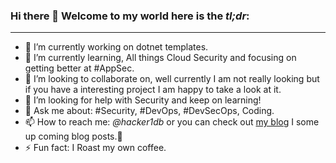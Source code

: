 ### Hi there 👋 Welcome to my world here is the *tl;dr*:

---

- 🔭 I’m currently working on dotnet templates.
- 🌱 I’m currently learning, All things Cloud Security and focusing on getting better at #AppSec.
- 👯 I’m looking to collaborate on, well currently I am not really looking but if you have a interesting project I am
  happy to take a look at it. 
- 🤔 I’m looking for help with Security and keep on learning! 
- 💬 Ask me about: #Security, #DevOps, #DevSecOps, Coding. 
- 📫 How to reach me: *@hacker1db* or you can check out [my blog](https://www.hacker1db.dev/) I some up coming blog posts.🥳
- ⚡ Fun fact: I Roast my own coffee.
